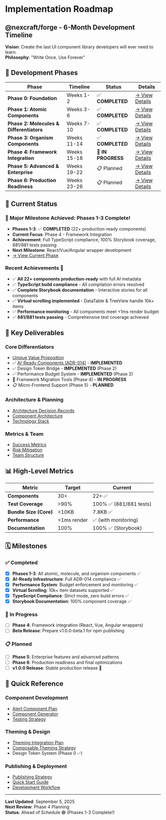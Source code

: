 # Implementation Roadmap

## @nexcraft/forge - 6-Month Development Timeline

**Vision**: Create the last UI component library developers will ever need to learn.  
**Philosophy**: "Write Once, Use Forever"

## 📅 Development Phases

| Phase | Timeline | Status | Details |
|-------|----------|--------|---------|
| **Phase 0: Foundation** | Weeks 1-2 | ✅ **COMPLETED** | [→ View Details](./phases/phase-0-foundation.md) |
| **Phase 1: Atomic Components** | Weeks 3-6 | ✅ **COMPLETED** | [→ View Details](./phases/phase-1-atomic-components.md) |
| **Phase 2: Molecules & Differentiators** | Weeks 7-10 | ✅ **COMPLETED** | [→ View Details](./phases/phase-2-molecules-differentiators.md) |
| **Phase 3: Organism Components** | Weeks 11-14 | ✅ **COMPLETED** | [→ View Details](./phases/phase-3-organism-components.md) |
| **Phase 4: Framework Integration** | Weeks 15-18 | 🚧 **IN PROGRESS** | [→ View Details](./phases/phase-4-framework-integration.md) |
| **Phase 5: Advanced & Enterprise** | Weeks 19-22 | 📋 Planned | [→ View Details](./phases/phase-5-advanced-enterprise.md) |
| **Phase 6: Production Readiness** | Weeks 23-26 | 📋 Planned | [→ View Details](./phases/phase-6-production-readiness.md) |

## 🚀 Current Status

### 🎉 Major Milestone Achieved: Phases 1-3 Complete!
- **Phases 1-3**: ✅ **COMPLETED** (22+ production-ready components)
- **Current Focus**: Phase 4 - Framework Integration
- **Achievement**: Full TypeScript compliance, 100% Storybook coverage, 881/881 tests passing
- **Next Milestone**: React/Vue/Angular wrapper development
- [→ View Current Phase](./phases/phase-4-framework-integration.md)

### Recent Achievements 🎯
- ✅ **All 22+ components production-ready** with full AI metadata
- ✅ **TypeScript build compliance** - All compilation errors resolved
- ✅ **Complete Storybook documentation** - Interactive stories for all components
- ✅ **Virtual scrolling implemented** - DataTable & TreeView handle 10k+ items
- ✅ **Performance monitoring** - All components meet <1ms render budget
- ✅ **881/881 tests passing** - Comprehensive test coverage achieved

## 🎯 Key Deliverables

### Core Differentiators
- [Unique Value Proposition](./unique-value-proposition.md)
- ✅ [AI-Ready Components (ADR-014)](./adrs/ADR-014-ai-ready-components.md) - **IMPLEMENTED**
- ✅ Design Token Bridge - **IMPLEMENTED** (Phase 2)
- ✅ Performance Budget System - **IMPLEMENTED** (Phase 2)
- 🚧 Framework Migration Tools (Phase 4) - **IN PROGRESS**
- 📋 Micro-Frontend Support (Phase 5) - **PLANNED**

### Architecture & Planning
- [Architecture Decision Records](./adrs/)
- [Component Architecture](./architecture/component-architecture.md)
- [Technology Stack](./architecture/technology-stack.md)

### Metrics & Team
- [Success Metrics](./metrics/success-metrics.md)
- [Risk Mitigation](./metrics/risk-mitigation.md)
- [Team Structure](./team/team-structure.md)

## 📊 High-Level Metrics

| Metric | Target | Current |
|--------|--------|---------|
| **Components** | 30+ | 22+ ✅ |
| **Test Coverage** | >90% | 100% ✅ (881/881 tests) |
| **Bundle Size (Core)** | <10KB | 7.8KB ✅ |
| **Performance** | <1ms render | ✅ (with monitoring) |
| **Documentation** | 100% | 100% ✅ (Storybook) |

## 🗓️ Milestones

### ✅ Completed
- [x] **Phases 1-3**: All atomic, molecule, and organism components ✅
- [x] **AI-Ready Infrastructure**: Full ADR-014 compliance ✅
- [x] **Performance System**: Budget enforcement and monitoring ✅
- [x] **Virtual Scrolling**: 10k+ item datasets supported ✅
- [x] **TypeScript Compliance**: Strict mode, zero build errors ✅
- [x] **Storybook Documentation**: 100% component coverage ✅

### 🚧 In Progress
- [ ] **Phase 4**: Framework integration (React, Vue, Angular wrappers)
- [ ] **Beta Release**: Prepare v1.0.0-beta.1 for npm publishing

### 📋 Planned
- [ ] **Phase 5**: Enterprise features and advanced patterns
- [ ] **Phase 6**: Production readiness and final optimizations
- [ ] **v1.0.0 Release**: Stable production release 🎉

## 📝 Quick Reference

### Component Development
- [Alert Component Plan](./alert-component-plan.md)
- [Component Generator](../scripts/generate-component.js)
- [Testing Strategy](./architecture/testing-strategy.md)

### Theming & Design
- [Theming Integration Plan](./theming-integration-plan.md)
- [Composable Theming Strategy](./research/composable-theming-strategy.md)
- Design Token System (Phase 0 ✅)

### Publishing & Deployment
- [Publishing Strategy](../docs/publishing-deployment-strategy.md)
- [Quick Start Guide](./quick-start-guide.md)
- [Development Workflow](./process/development-workflow.md)

---

**Last Updated**: September 5, 2025  
**Next Review**: Phase 4 Planning  
**Status**: Ahead of Schedule 🟢 (Phases 1-3 Complete!)